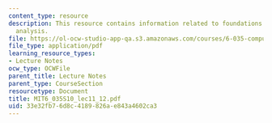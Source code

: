 ```yaml
---
content_type: resource
description: This resource contains information related to foundations of dataflow
  analysis.
file: https://ol-ocw-studio-app-qa.s3.amazonaws.com/courses/6-035-computer-language-engineering-spring-2010/33e32fb76d8c4189826ae843a4602ca3_MIT6_035S10_lec11_12.pdf
file_type: application/pdf
learning_resource_types:
- Lecture Notes
ocw_type: OCWFile
parent_title: Lecture Notes
parent_type: CourseSection
resourcetype: Document
title: MIT6_035S10_lec11_12.pdf
uid: 33e32fb7-6d8c-4189-826a-e843a4602ca3
---
```

